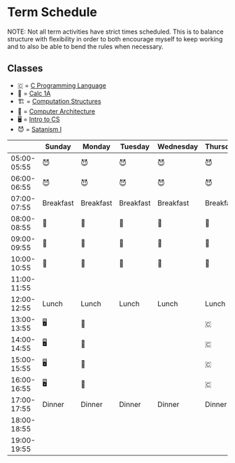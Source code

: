 # Term Schedule
NOTE: Not all term activities have strict times scheduled. 
This is to balance structure with flexibility in order to both 
encourage myself to keep working and to also be able to bend the 
rules when necessary. 

## Classes
* 🇨 = [C Programming Language](./c-language)
* 🧮 = [Calc 1A](./calculus-1A)
* 🏗️ = [Computation Structures](./computation-structures)
* 📐 = [Computer Architecture](./computer-architecture)
* 🖥️ = [Intro to CS](./intro-cs)
* 😈 = [Satanism I](./satan)

<!--
~56 hrs total that I want to study each week
07:00-11:55 = 5 hrs
13:00-15:55 = 3 hrs

TOTAL per day: 10 hrs


200+114+96+50+303+18+20+28 = 829 hrs per this term.

--> 



|             | Sunday    | Monday    | Tuesday   | Wednesday | Thursday  | Friday    | Saturday   |
| ----------- | --------- | --------- | --------- | --------- | --------- | --------- | --------- |
| 05:00-05:55 |  😈        |   😈      |    😈    |  😈       |   😈      |   😈      | 😈        |
| 06:00-06:55 | 😈         |  😈       | 😈       |  😈       |  😈      | 😈        | 😈         |
| 07:00-07:55 | Breakfast | Breakfast | Breakfast | Breakfast | Breakfast | Breakfast | Breakfast |
| 08:00-08:55 | 🧮        | 🧮        |  🧮       |   🧮     |  🧮       | 🧮        |         |
| 09:00-09:55 | 🧮        | 🧮        |  🧮       |  🧮      |  🧮        | 🧮        |         |
| 10:00-10:55 | 🧮        | 🧮        |  🧮       |  🧮      |   🧮      |  🧮        |         |
| 11:00-11:55 |           |           |           |           |          |         |         |
| 12:00-12:55 | Lunch     | Lunch     | Lunch     | Lunch     | Lunch     | Lunch     | Lunch     |
| 13:00-13:55 |  🖥️       |  📐       |          |         |   🇨       | 🏗️        |         |
| 14:00-14:55 |  🖥️       |  📐       |          |         |   🇨       |  🏗️        |         |
| 15:00-15:55 |  🖥️       |  📐       |          |         |   🇨       |  🏗️         |         |
| 16:00-16:55 |  🖥️       |  📐       |          |         |   🇨       |  🏗️         |         |
| 17:00-17:55 | Dinner    | Dinner    | Dinner    | Dinner    | Dinner    | Dinner    | Dinner    |
| 18:00-18:55 |          |          |          |          |         |         |         |
| 19:00-19:55 |          |          |          |          |         |         |         |
